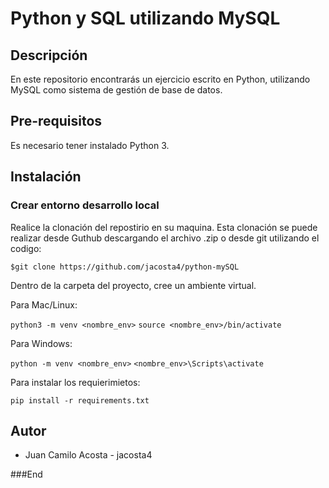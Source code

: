 # Python y SQL utilizando MySQL

## Descripción ##
En este repositorio encontrarás un ejercicio escrito en Python, utilizando MySQL como sistema de gestión de base de datos.

## Pre-requisitos ##
Es necesario tener instalado Python 3.

## Instalación ##
### Crear entorno desarrollo local ###
Realice la clonación del repostirio en su maquina. Esta clonación se puede realizar desde Guthub descargando el archivo .zip o desde git utilizando el codigo:

`$git clone https://github.com/jacosta4/python-mySQL`

Dentro de la carpeta del proyecto, cree un ambiente virtual.

Para Mac/Linux:

`python3 -m venv <nombre_env>`
`source <nombre_env>/bin/activate`

Para Windows:

`python -m venv <nombre_env>`
`<nombre_env>\Scripts\activate`

Para instalar los requierimietos:

`pip install -r requirements.txt`

## Autor ##
- Juan Camilo Acosta - jacosta4

###End
